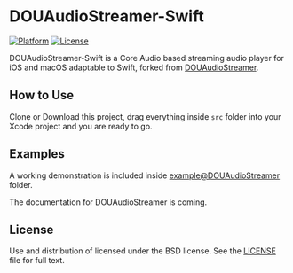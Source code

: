 # DOUAudioStreamer-Swift

[![Platform](https://img.shields.io/cocoapods/p/DOUAudioStreamer.svg)](https://cocoapods.org/pods/DOUAudioStreamer)
[![License](https://img.shields.io/cocoapods/l/DOUAudioStreamer.svg)](https://github.com/douban/DOUAudioStreamer/blob/master/LICENSE)

DOUAudioStreamer-Swift is a Core Audio based streaming audio player for iOS and macOS adaptable to Swift, forked from [DOUAudioStreamer](https://github.com/douban/DOUAudioStreamer).

## How to Use

Clone or Download this project, drag everything inside `src` folder into your Xcode project and you are ready to go.

## Examples

A working demonstration is included inside [example@DOUAudioStreamer](https://github.com/douban/DOUAudioStreamer/tree/master/example) folder.

The documentation for DOUAudioStreamer is coming.

## License

Use and distribution of licensed under the BSD license. See the [LICENSE](https://github.com/douban/DOUAudioStreamer/blob/master/LICENSE) file for full text.